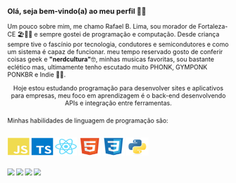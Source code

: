 ### Olá, seja bem-vindo(a) ao meu perfil 👨‍💻
<p>Um pouco sobre mim, me chamo Rafael B. Lima, sou morador de Fortaleza-CE 🏖🌅🌊 e sempre gostei de programação e computação. Desde criança sempre tive o fascínio por tecnologia, condutores e semicondutores e como um sistema é capaz de funcionar. meu tempo reservado gosto de conferir coisas geek e <strong>"nerdcultura"</strong>🤓, minhas musicas favoritas, sou bastante eclético mas, ultimamente tenho escutado muito PHONK, GYMPONK PONKBR e Indie 🙈🙉.</p>

<p style="text-align: center">Hoje estou estudando programação para desenvolver sites e aplicativos para empresas, meu foco em aprendizagem é o back-end desenvolvendo APIs e integração entre ferramentas.</p>

###
<p>Minhas habilidades de linguagem de programação são:</p>
 
<div style="display: inline_block"><br>
  <img align="center" height="40" width="50" src="https://raw.githubusercontent.com/devicons/devicon/master/icons/javascript/javascript-plain.svg">
  <img align="center" height="40" width="50" src="https://raw.githubusercontent.com/devicons/devicon/master/icons/typescript/typescript-plain.svg">
  <img align="center" height="40" width="50" src="https://raw.githubusercontent.com/devicons/devicon/master/icons/react/react-original.svg">
  <img align="center" height="40" width="50" src="https://raw.githubusercontent.com/devicons/devicon/master/icons/html5/html5-original.svg">
  <img align="center" height="40" width="50" src="https://raw.githubusercontent.com/devicons/devicon/master/icons/css3/css3-original.svg">
  <img align="center" height="40" width="50" src="https://raw.githubusercontent.com/devicons/devicon/master/icons/python/python-original.svg">
</div>
 
##

<div style="display: inline_block"> 
  <a href = "mailto:ti.raphaelbello@gmail.com" target="_blank"><img src="https://img.shields.io/badge/-Gmail-%23333?style=for-the-badge&logo=gmail&logoColor=white" target="_blank"></a>
  <a href="https://www.linkedin.com/in/dev-rafael-belo/" target="_blank"><img src="https://img.shields.io/badge/-LinkedIn-%230077B5?style=for-the-badge&logo=linkedin&logoColor=white" target="_blank"></a> 
  <a href="https://www.instagram.com/rafael.belo_dev/" target="_blank"><img src="https://img.shields.io/badge/-Instagram-%23E4405F?style=for-the-badge&logo=instagram&logoColor=white" target="_blank"></a>
  <a href="https://www.facebook.com/RafaelBelllo94/" target="_blank"><img src="https://img.shields.io/badge/Facebook-1877F2?style=for-the-badge&logo=facebook&logoColor=white" target="_blank"></a>
</div>
